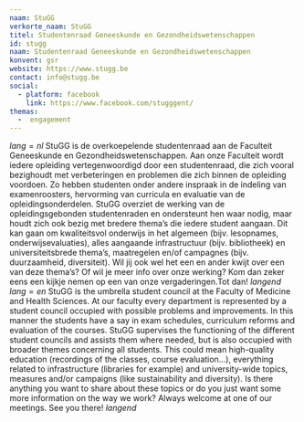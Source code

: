 ```yaml
---
naam: StuGG
verkorte_naam: StuGG
titel: Studentenraad Geneeskunde en Gezondheidswetenschappen
id: stugg
naam: Studentenraad Geneeskunde en Gezondheidswetenschappen
konvent: gsr
website: https://www.stugg.be
contact: info@stugg.be
social:
  - platform: facebook
    link: https://www.facebook.com/stugggent/
themas:
  -  engagement
---
```


$lang=nl$ 
StuGG is de overkoepelende studentenraad aan de Faculteit Geneeskunde en Gezondheidswetenschappen. Aan onze Faculteit wordt iedere opleiding vertegenwoordigd door een studentenraad, die zich vooral bezighoudt met verbeteringen en problemen die zich binnen de opleiding voordoen. Zo hebben studenten onder andere inspraak in de indeling van examenroosters, hervorming van curricula en evaluatie van de opleidingsonderdelen. StuGG overziet de werking van de opleidingsgebonden studentenraden en ondersteunt hen waar nodig, maar houdt zich ook bezig met bredere thema’s die iedere student aangaan. Dit kan gaan om kwaliteitsvol onderwijs in het algemeen (bijv. lesopnames, onderwijsevaluaties), alles aangaande infrastructuur (bijv. bibliotheek) en universiteitsbrede thema’s, maatregelen en/of campagnes (bijv. duurzaamheid, diversiteit). Wil jij ook wel het een en ander kwijt over een van deze thema’s? Of wil je meer info over onze werking? Kom dan zeker eens een kijkje nemen op een van onze vergaderingen.Tot dan! 
$langend$ 
$lang=en$ 
StuGG is the umbrella student council at the Faculty of Medicine and Health Sciences. At our faculty every department is represented by a student council occupied with possible problems and improvements. In this manner the students have a say in exam schedules, curriculum reforms and evaluation of the courses. StuGG supervises the functioning of the different student councils and assists them where needed, but is also occupied with broader themes concerning all students. This could mean high-quality education (recordings of the classes, course evaluation...), everything related to infrastructure (libraries for example) and university-wide topics, measures and/or campaigns (like sustainability and diversity). Is there anything you want to share about these topics or do you just want some more information on the way we work? Always welcome at one of our meetings. See you there! 
$langend$
